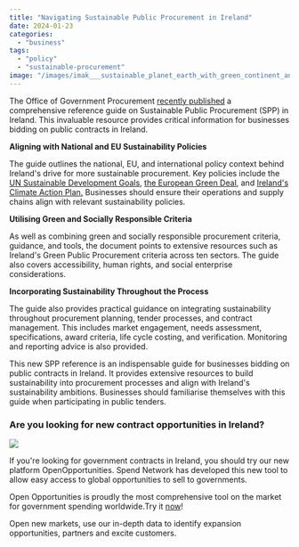 ```yaml
---
title: "Navigating Sustainable Public Procurement in Ireland"
date: 2024-01-23
categories: 
  - "business"
tags: 
  - "policy"
  - "sustainable-procurement"
image: "/images/imak___sustainable_planet_earth_with_green_continent_and_blur_o_82d9110f-a497-4560-a062-5e851a91b34f.png"
---
```


The Office of Government Procurement [recently published](https://www.gov.ie/en/press-release/6ce4e-minister-of-state-smyth-welcomes-sustainable-public-procurement-publication-from-the-ogp/) a comprehensive reference guide on Sustainable Public Procurement (SPP) in Ireland. This invaluable resource provides critical information for businesses bidding on public contracts in Ireland.

**Aligning with National and EU Sustainability Policies**

The guide outlines the national, EU, and international policy context behind Ireland's drive for more sustainable procurement. Key policies include the [UN Sustainable Development Goals](https://sdgs.un.org/goals), [the European Green Deal](https://commission.europa.eu/strategy-and-policy/priorities-2019-2024/european-green-deal_en), and [Ireland's Climate Action Plan.](https://www.notion.so/Navigating-Sustainable-Public-Procurement-in-Ireland-78c3552ed2814f32a0c999bbc3f7377f?pvs=21) Businesses should ensure their operations and supply chains align with relevant sustainability policies.

**Utilising Green and Socially Responsible Criteria**

As well as combining green and socially responsible procurement criteria, guidance, and tools, the document points to extensive resources such as Ireland's Green Public Procurement criteria across ten sectors. The guide also covers accessibility, human rights, and social enterprise considerations.

**Incorporating Sustainability Throughout the Process**

The guide also provides practical guidance on integrating sustainability throughout procurement planning, tender processes, and contract management. This includes market engagement, needs assessment, specifications, award criteria, life cycle costing, and verification. Monitoring and reporting advice is also provided.

This new SPP reference is an indispensable guide for businesses bidding on public contracts in Ireland. It provides extensive resources to build sustainability into procurement processes and align with Ireland's sustainability ambitions. Businesses should familiarise themselves with this guide when participating in public tenders.

### Are you looking for new contract opportunities in Ireland?

![](/images/gfEzDarNuTOnbFeUuE-file.gif)

If you're looking for government contracts in Ireland, you should try our new platform OpenOpportunities. Spend Network has developed this new tool to allow easy access to global opportunities to sell to governments.

Open Opportunities is proudly the most comprehensive tool on the market for government spending worldwide.Try it [now](https://www.openopportunities.co/early-access/)!

Open new markets, use our in-depth data to identify expansion opportunities, partners and excite customers.
